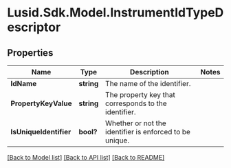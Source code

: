 
# Lusid.Sdk.Model.InstrumentIdTypeDescriptor

## Properties

Name | Type | Description | Notes
------------ | ------------- | ------------- | -------------
**IdName** | **string** | The name of the identifier. | 
**PropertyKeyValue** | **string** | The property key that corresponds to the identifier. | 
**IsUniqueIdentifier** | **bool?** | Whether or not the identifier is enforced to be unique. | 

[[Back to Model list]](../README.md#documentation-for-models)
[[Back to API list]](../README.md#documentation-for-api-endpoints)
[[Back to README]](../README.md)

